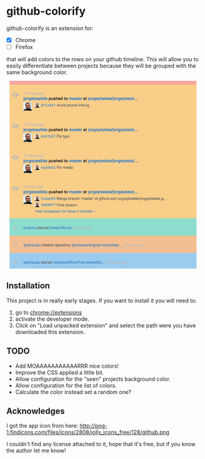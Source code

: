 github-colorify
===============

github-colorify is an extension for:

- [x] Chrome
- [ ] Firefox

that will add colors to the rows on your github timeline. This will allow you
to easily differentiate between projects because they will be grouped with the
same background color.

![example](example.png)

Installation
------------

This project is in really early stages. If you want to install it you will need
to:

1. go to [chrome://extensions](chrome://extensions)
2. activate the developer mode.
3. Click on "Load unpacked extension" and select the path were you have
   downloaded this extension.

TODO
----

- Add MOAAAAAAAAAAARRR nice colors!
- Improve the CSS applied a little bit.
- Allow configuration for the "seen" projects background color.
- Allow configuration for the list of colors.
- Calculate the color instead set a random one?

Acknowledges
------------

I got the app icon from here:
http://png-1.findicons.com/files/icons/2808/jolly_icons_free/128/github.png

I couldn't find any license attached to it, hope that it's free, but if you
know the author let me know!
